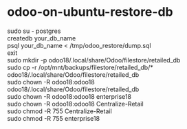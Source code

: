 # odoo-on-ubuntu-restore-db   

sudo su - postgres   
createdb your_db_name   
psql your_db_name < /tmp/odoo_restore/dump.sql   
exit   
sudo mkdir -p odoo18/.local/share/Odoo/filestore/retailed_db   
sudo cp -r /opt/mnt/backups/filestore/retailed_db/* odoo18/.local/share/Odoo/filestore/retailed_db  
sudo chown -R odoo18:odoo18 odoo18/.local/share/Odoo/filestore/retailed_db   
sudo chown -R odoo18:odoo18 enterprise18  
sudo chown -R odoo18:odoo18 Centralize-Retail  
sudo chmod -R 755 Centralize-Retail  
sudo chmod -R 755 enterprise18    
